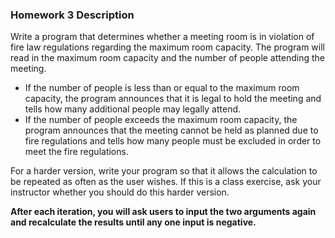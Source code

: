 ### Homework 3 Description

Write a program that determines whether a meeting room is in violation of fire law regulations regarding the maximum room capacity. The program will read in the maximum room capacity and the number of people attending the meeting. 

- If the number of people is less than or equal to the maximum room capacity, the program announces that it is legal to hold the meeting and tells how many additional people may legally attend. 
- If the number of people exceeds the maximum room capacity, the program announces that the meeting cannot be held as planned due to fire regulations and tells how many people must be excluded in order to meet the fire regulations.

For a harder version, write your program so that it allows the calculation to be repeated as often as the user wishes. If this is a class exercise, ask your instructor whether you should do this harder version.

**After each iteration, you will ask users to input the two arguments again and recalculate the results until any one input is negative.**
